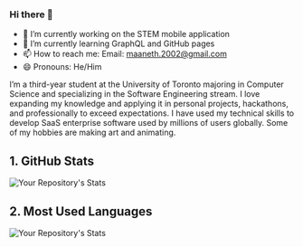 ### Hi there 👋

- 🔭 I’m currently working on the STEM mobile application
- 🌱 I’m currently learning GraphQL and GitHub pages
- 📫 How to reach me: Email: maaneth.2002@gmail.com
- 😄 Pronouns: He/Him

I’m a third-year student at the University of Toronto majoring in Computer Science and specializing in the Software Engineering stream. I love expanding my knowledge and applying it in personal projects, hackathons, and professionally to exceed expectations. I have used my technical skills to develop SaaS enterprise software used by millions of users globally. Some of my hobbies are making art and animating.

## 1. GitHub Stats
![Your Repository's Stats](https://github-readme-stats.vercel.app/api?username=Maanethdesilva&show_icons=true)

## 2. Most Used Languages
![Your Repository's Stats](https://github-readme-stats.vercel.app/api/top-langs/?username=MaanethDeSilva&theme=blue-green)


